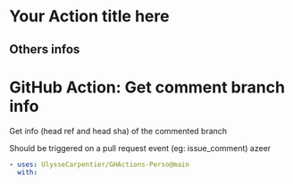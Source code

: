 # Your Action title here

## Others infos

<!-- start branding -->
<!-- end branding -->
<!-- start title -->

# GitHub Action: Get comment branch info

<!-- end title -->
<!-- start badges -->
<!-- end badges -->

<!-- start description -->

Get info (head ref and head sha) of the commented branch

Should be triggered on a pull request event (eg: issue_comment)
azeer

<!-- end description -->
<!-- start contents -->
<!-- end contents -->
<!-- start usage -->

```yaml
- uses: UlysseCarpentier/GHActions-Perso@main
  with:
```

<!-- end usage -->
<!-- start inputs -->
<!-- end inputs -->
<!-- start outputs -->
<!-- end outputs -->
<!-- start [.github/ghadocs/examples/] -->
<!-- end [.github/ghadocs/examples/] -->
